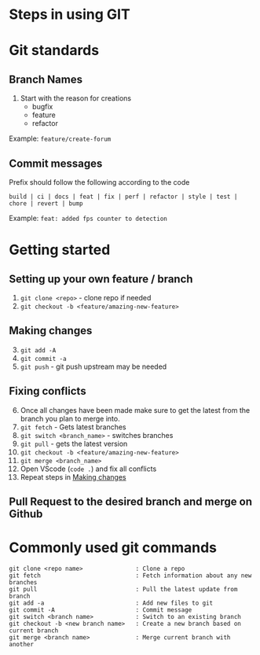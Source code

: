 # Steps in using GIT

# Git standards
## Branch Names

1. Start with the reason for creations
   - bugfix
   - feature
   - refactor

Example: `feature/create-forum`
## Commit messages
Prefix should follow the following according to the code
```
build | ci | docs | feat | fix | perf | refactor | style | test | chore | revert | bump
```
Example: `feat: added fps counter to detection`


# Getting started
## Setting up your own feature / branch
1. `git clone <repo>` - clone repo if needed
2. `git checkout -b <feature/amazing-new-feature>`

## Making changes
3. `git add -A`
4. `git commit -a`
5. `git push` - git push upstream may be needed

## Fixing conflicts
6. Once all changes have been made make sure to get the latest from the branch you plan to merge into.
7. `git fetch` - Gets latest branches
8. `git switch <branch_name>` - switches branches
9. `git pull` - gets the latest version
10. `git checkout -b <feature/amazing-new-feature>`
11. `git merge <branch_name>`
12. Open VScode (`code .`) and fix all conflicts
13. Repeat steps in [Making changes](#Making-changes)

## Pull Request to the desired branch and merge on Github

# Commonly used git commands

```git
git clone <repo name>               : Clone a repo
git fetch                           : Fetch information about any new branches
git pull                            : Pull the latest update from branch
git add -a                          : Add new files to git
git commit -A                       : Commit message
git switch <branch name>            : Switch to an existing branch
git checkout -b <new branch name>   : Create a new branch based on current branch
git merge <branch name>             : Merge current branch with another
```
